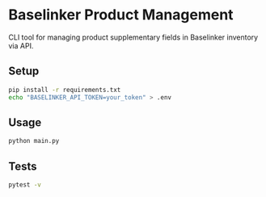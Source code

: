 # Baselinker Product Management

CLI tool for managing product supplementary fields in Baselinker inventory via API.

## Setup
```bash
pip install -r requirements.txt
echo "BASELINKER_API_TOKEN=your_token" > .env
```

## Usage
```bash
python main.py
```

## Tests
```bash
pytest -v
```

